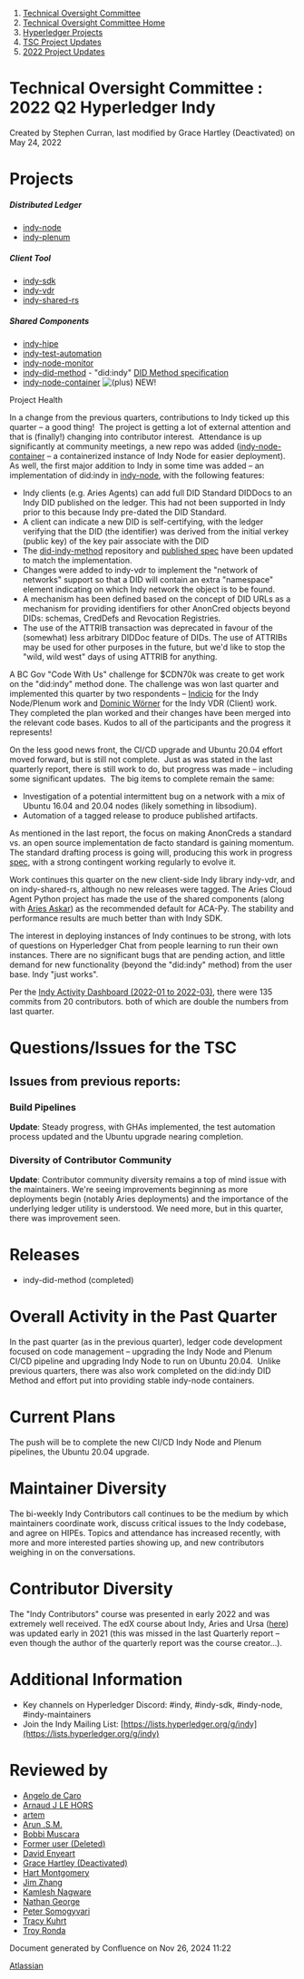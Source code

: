 1. [Technical Oversight Committee](index.html)
2. [Technical Oversight Committee Home](Technical-Oversight-Committee-Home_21430274.html)
3. [Hyperledger Projects](Hyperledger-Projects_21447704.html)
4. [TSC Project Updates](TSC-Project-Updates_21430854.html)
5. [2022 Project Updates](2022-Project-Updates_21443095.html)

# Technical Oversight Committee : 2022 Q2 Hyperledger Indy

Created by Stephen Curran, last modified by Grace Hartley (Deactivated) on May 24, 2022

# Projects

##### **Distributed Ledger**

- [indy-node](https://github.com/hyperledger/indy-node)
- [indy-plenum](https://github.com/hyperledger/indy-plenum)

##### **Client Tool**

- [indy-sdk](https://github.com/hyperledger/indy-sdk)
- [indy-vdr](https://github.com/hyperledger/indy-vdr)
- [indy-shared-rs](https://github.com/hyperledger/indy-shared-rs)

##### **Shared Components**

- [indy-hipe](https://github.com/hyperledger/indy-hipe)
- [indy-test-automation](https://github.com/hyperledger/indy-test-automation)
- [indy-node-monitor](https://github.com/hyperledger/indy-node-monitor)
- [indy-did-method](https://github.com/hyperledger/indy-did-method) - "did:indy" [DID Method specification](https://hyperledger.github.io/indy-did-method/)
- [indy-node-container](https://github.com/hyperledger/indy-node-container) ![(plus)](images/icons/emoticons/add.png) NEW!

Project Health

In a change from the previous quarters, contributions to Indy ticked up this quarter – a good thing!  The project is getting a lot of external attention and that is (finally!) changing into contributor interest.  Attendance is up significantly at community meetings, a new repo was added ([indy-node-container](https://github.com/hyperledger/indy-node-container) – a containerized instance of Indy Node for easier deployment). As well, the first major addition to Indy in some time was added – an implementation of did:indy in [indy-node](https://github.com/hyperledger/indy-node), with the following features:

- Indy clients (e.g. Aries Agents) can add full DID Standard DIDDocs to an Indy DID published on the ledger. This had not been supported in Indy prior to this because Indy pre-dated the DID Standard.
- A client can indicate a new DID is self-certifying, with the ledger verifying that the DID (the identifier) was derived from the initial verkey (public key) of the key pair associate with the DID
- The [did-indy-method](https://github.com/hyperledger/indy-did-method) repository and [published spec](https://hyperledger.github.io/indy-did-method/) have been updated to match the implementation.
- Changes were added to indy-vdr to implement the "network of networks" support so that a DID will contain an extra "namespace" element indicating on which Indy network the object is to be found.
- A mechanism has been defined based on the concept of DID URLs as a mechanism for providing identifiers for other AnonCred objects beyond DIDs: schemas, CredDefs and Revocation Registries.
- The use of the ATTRIB transaction was deprecated in favour of the (somewhat) less arbitrary DIDDoc feature of DIDs. The use of ATTRIBs may be used for other purposes in the future, but we'd like to stop the "wild, wild west" days of using ATTRIB for anything.

A BC Gov "Code With Us" challenge for $CDN70k was create to get work on the "did:indy" method done. The challenge was won last quarter and implemented this quarter by two respondents – [Indicio](https://indicio.tech/) for the Indy Node/Plenum work and [Dominic Wörner](https://lf-hyperledger.atlassian.net/wiki/people/557058:cd48c258-308c-45bc-828f-909cf9284982?ref=confluence) for the Indy VDR (Client) work. They completed the plan worked and their changes have been merged into the relevant code bases. Kudos to all of the participants and the progress it represents!

On the less good news front, the CI/CD upgrade and Ubuntu 20.04 effort moved forward, but is still not complete.  Just as was stated in the last quarterly report, there is still work to do, but progress was made – including some significant updates.  The big items to complete remain the same:

- Investigation of a potential intermittent bug on a network with a mix of Ubuntu 16.04 and 20.04 nodes (likely something in libsodium).
- Automation of a tagged release to produce published artifacts.

As mentioned in the last report, the focus on making AnonCreds a standard vs. an open source implementation de facto standard is gaining momentum. The standard drafting process is going will, producing this work in progress [spec](https://anoncreds-wg.github.io/anoncreds-spec/), with a strong contingent working regularly to evolve it.

Work continues this quarter on the new client-side Indy library indy-vdr, and on indy-shared-rs, although no new releases were tagged. The Aries Cloud Agent Python project has made the use of the shared components (along with [Aries Askar](https://github.com/hyperledger/aries-askar)) as the recommended default for ACA-Py. The stability and performance results are much better than with Indy SDK.

The interest in deploying instances of Indy continues to be strong, with lots of questions on Hyperledger Chat from people learning to run their own instances. There are no significant bugs that are pending action, and little demand for new functionality (beyond the "did:indy" method) from the user base. Indy "just works". 

Per the [Indy Activity Dashboard (2022-01 to 2022-03)](https://insights.lfx.linuxfoundation.org/projects/hyperledger%2Findy/dashboard;subTab=technical?time=%7B%22from%22%3A%222022-01-01T07%3A00%3A00.000Z%22%2C%22type%22%3A%22absolute%22%2C%22to%22%3A%222022-03-31T07%3A00%3A00.000Z%22%7D), there were 135 commits from 20 contributors. both of which are double the numbers from last quarter.

# Questions/Issues for the TSC

## Issues from previous reports:

### Build Pipelines

**Update**: Steady progress, with GHAs implemented, the test automation process updated and the Ubuntu upgrade nearing completion.

### **Diversity of Contributor Community**

**Update**: Contributor community diversity remains a top of mind issue with the maintainers. We're seeing improvements beginning as more deployments begin (notably Aries deployments) and the importance of the underlying ledger utility is understood. We need more, but in this quarter, there was improvement seen.

# Releases

- indy-did-method (completed)

# Overall Activity in the Past Quarter

In the past quarter (as in the previous quarter), ledger code development focused on code management – upgrading the Indy Node and Plenum CI/CD pipeline and upgrading Indy Node to run on Ubuntu 20.04.  Unlike previous quarters, there was also work completed on the did:indy DID Method and effort put into providing stable indy-node containers.

# Current Plans

The push will be to complete the new CI/CD Indy Node and Plenum pipelines, the Ubuntu 20.04 upgrade.

# Maintainer Diversity

The bi-weekly Indy Contributors call continues to be the medium by which maintainers coordinate work, discuss critical issues to the Indy codebase, and agree on HIPEs. Topics and attendance has increased recently, with more and more interested parties showing up, and new contributors weighing in on the conversations.

# Contributor Diversity

The "Indy Contributors" course was presented in early 2022 and was extremely well received. The edX course about Indy, Aries and Ursa ([here](https://www.edx.org/course/identity-in-hyperledger-aries-indy-and-ursa)) was updated early in 2021 (this was missed in the last Quarterly report – even though the author of the quarterly report was the course creator...).

# Additional Information

- Key channels on Hyperledger Discord: #indy, #indy-sdk, #indy-node, #indy-maintainers
- Join the Indy Mailing List: [https://lists.hyperledger.org/g/indy](https://lists.hyperledger.org/g/indy)

# Reviewed by

- [Angelo de Caro](https://lf-hyperledger.atlassian.net/wiki/people/70121:d6b0f0e4-825f-4f16-88e1-4d14e95f2f10?ref=confluence)
- [Arnaud J LE HORS](https://lf-hyperledger.atlassian.net/wiki/people/70121:0e75e3b8-500a-4067-9f7e-ed46e91bcb9d?ref=confluence)
- [artem](https://lf-hyperledger.atlassian.net/wiki/people/557058:5196a62e-7a77-4c97-8180-ae5a5992fb63?ref=confluence)
- [Arun .S.M.](https://lf-hyperledger.atlassian.net/wiki/people/621a0e5097d313006ba7386a?ref=confluence)
- [Bobbi Muscara](https://lf-hyperledger.atlassian.net/wiki/people/5c4cb1b7d8bbb7445c0a457e?ref=confluence)
- [Former user (Deleted)](https://lf-hyperledger.atlassian.net/wiki/people/712020:4f2bf4bc-35ef-43ea-bb8c-33564383f8ed?ref=confluence)
- [David Enyeart](https://lf-hyperledger.atlassian.net/wiki/people/712020:30d7e775-8a5d-4896-8950-8da2af027639?ref=confluence)
- [Grace Hartley (Deactivated)](https://lf-hyperledger.atlassian.net/wiki/people/5c3e0cd1ff324728a1db2448?ref=confluence)
- [Hart Montgomery](https://lf-hyperledger.atlassian.net/wiki/people/712020:86f447c0-86dc-43b3-ac03-6a31923bbb84?ref=confluence)
- [Jim Zhang](https://lf-hyperledger.atlassian.net/wiki/people/712020:e39af0bd-79c1-49e2-887c-a74cef87f822?ref=confluence)
- [Kamlesh Nagware](https://lf-hyperledger.atlassian.net/wiki/people/5d258d2afd3b8b0c278eb1aa?ref=confluence)
- [Nathan George](https://lf-hyperledger.atlassian.net/wiki/people/712020:3e7556ab-cdb8-47f5-8b68-12a3378021fd?ref=confluence)
- [Peter Somogyvari](https://lf-hyperledger.atlassian.net/wiki/people/557058:cae262a4-be99-4f5e-a36e-bf20a5c795f2?ref=confluence)
- [Tracy Kuhrt](https://lf-hyperledger.atlassian.net/wiki/people/712020:eb6ae9c3-aa8e-40ba-9dab-a6969b1ac52e?ref=confluence)
- [Troy Ronda](https://lf-hyperledger.atlassian.net/wiki/people/557058:c854f35a-2b58-4be3-9003-ca2a67495580?ref=confluence)

Document generated by Confluence on Nov 26, 2024 11:22

[Atlassian](http://www.atlassian.com/)
